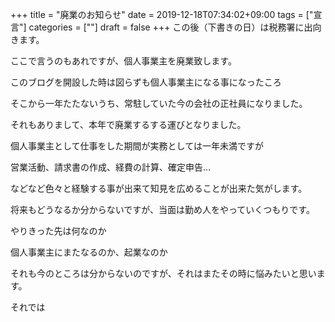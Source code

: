 +++
title = "廃業のお知らせ"
date = 2019-12-18T07:34:02+09:00
tags = ["宣言"]
categories = [""]
draft = false
+++
この後（下書きの日）は税務署に出向きます。

ここで言うのもあれですが、個人事業主を廃業致します。

このブログを開設した時は図らずも個人事業主になる事になったころ

そこから一年たたないうち、常駐していた今の会社の正社員になりました。

それもありまして、本年で廃業するする運びとなりました。

個人事業主として仕事をした期間が実務としては一年未満ですが

営業活動、請求書の作成、経費の計算、確定申告...

などなど色々と経験する事が出来て知見を広めることが出来た気がします。

将来もどうなるか分からないですが、当面は勤め人をやっていくつもりです。

やりきった先は何なのか

個人事業主にまたなるのか、起業なのか

それも今のところは分からないのですが、それはまたその時に悩みたいと思います。

それでは
